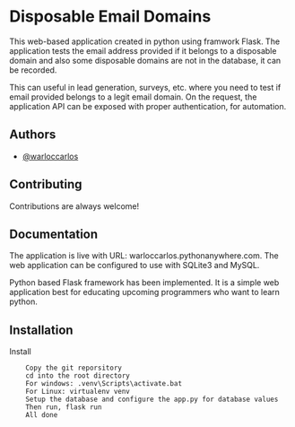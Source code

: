 
# Disposable Email Domains

This web-based application created in python using framwork Flask.
The application tests the email address provided if it belongs to a disposable domain and also some disposable domains are not in the database, it can be recorded.

This can useful in lead generation, surveys, etc. where you need to test if email provided belongs to a legit email domain.
On the request, the application API can be exposed with proper authentication, for automation.

## Authors

- [@warloccarlos](https://github.com/warloccarlos)


## Contributing

Contributions are always welcome!


## Documentation

The application is live with URL: warloccarlos.pythonanywhere.com.
The web application can be configured to use with SQLite3 and MySQL.

Python based Flask framework has been implemented. It is a simple web application best for educating upcoming programmers who want to learn python. 




## Installation

Install 

```
    Copy the git reporsitory
    cd into the root directory
    For windows: .venv\Scripts\activate.bat
    For Linux: virtualenv venv
    Setup the database and configure the app.py for database values
    Then run, flask run
    All done
```

    
